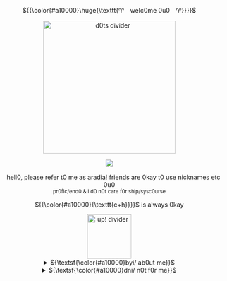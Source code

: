 <p align="center"> ${{\color{#a10000}\huge{\texttt{♈︎　welc0me 0u0　♈︎}}}}$ </p>
<p align="center"> 
<div align="center">
  <a href="https://files.catbox.moe/3mqecu.jpg" target="_blank"><img width="300" src="https://files.catbox.moe/8o5ohw.png" alt="d0ts divider"></a>

  ![](https://komarev.com/ghpvc/?username=aras0ule&color=ff9b9b)
</div>

<div align="center">
</div> 
<p align="center"> <img width="15" height="15" src="https://files.catbox.moe/5fyn19.png"> hell0, please refer t0 me as aradia! friends are 0kay t0 use nicknames etc 0u0
<br> <sub>pr0fic/end0 & i d0 n0t care f0r ship/sysc0urse</sub>
<p align="center"> 

<p align="center"> ${{\color{#a10000}{\texttt{c+h}}}}$ is always 0kay
<p align="center"> 

<div align="center">
  <a href="https://files.catbox.moe/322myj.png" target="_blank"><img width="100" src="https://files.catbox.moe/322myj.png" alt="up! divider"></a>
<div align="center">  
          <!--  byi stuff 0u0  -->  
  <details>
  <summary>${\textsf{\color{#a10000}byi/ ab0ut me}}$</summary>
${{\color{#a10000}{\texttt{♈︎}}}}$ 20 y/0 genderfucky gh0st girl 
<br> ${{\color{#a10000}{\texttt{♈︎}}}}$ please d0 n0t treat me as if i am any0ne 0ther than myself!
<br> ${{\color{#a10000}{\texttt{♈︎}}}}$ i am m0st c0mm0nly with sage 0r nepeta 0u0
<br> ${{\color{#a10000}{\texttt{♈︎}}}}$ i am blunt and rather apathetic at first glance, i d0 warm up!
<br> ${{\color{#a10000}{\texttt{♈︎}}}}$ as y0u may have n0ticed i type replacing o with 0s
<br> ${{\color{#a10000}{\texttt{♈︎}}}}$ i l0se my visi0n temp0rarily a l0t
<br> ${{\color{#a10000}{\texttt{♈︎}}}}$ i likely will n0t rec0gnise c0llective friends, s0rry 0n0
  </details>
<div align="center">  
          <!--  dni stuff 0n0  -->  
  <details>
  <summary>${\textsf{\color{#a10000}dni/ n0t f0r me}}$</summary>
${{\color{#a10000}{\texttt{♈︎}}}}$ antis 0f any kind
<br> ${{\color{#a10000}{\texttt{♈︎}}}}$ any0ne under the age 0f 17
<br> ${{\color{#a10000}{\texttt{♈︎}}}}$ if you abs0lutely hate hs i d0nt think we will get al0ng 0n0
<br> ${{\color{#a10000}{\texttt{♈︎}}}}$ pr0/neutral c0ntact hara
<br> ${{\color{#a10000}{\texttt{♈︎}}}}$ d0ubles 0ccasionally freak me out!
<br> ${{\color{#a10000}{\texttt{♈︎}}}}$ please d0 n0t dr0p heavy t0pics suddently
  </details>
